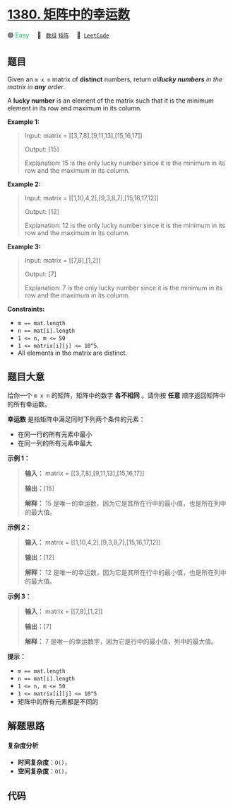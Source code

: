 # [1380. 矩阵中的幸运数](https://leetcode.com/problems/lucky-numbers-in-a-matrix)

🟢 <font color=#15bd66>Easy</font>&emsp; 🔖&ensp; [`数组`](/tag/array.md) [`矩阵`](/tag/matrix.md)&emsp; 🔗&ensp;[`LeetCode`](https://leetcode.com/problems/lucky-numbers-in-a-matrix)

## 题目

Given an `m x n` matrix of **distinct** numbers, return _all**lucky numbers**
in the matrix in **any** order_.

A **lucky number** is an element of the matrix such that it is the minimum
element in its row and maximum in its column.



**Example 1:**

> Input: matrix = [[3,7,8],[9,11,13],[15,16,17]]
> 
> Output: [15]
> 
> Explanation: 15 is the only lucky number since it is the minimum in its row and the maximum in its column.

**Example 2:**

> Input: matrix = [[1,10,4,2],[9,3,8,7],[15,16,17,12]]
> 
> Output: [12]
> 
> Explanation: 12 is the only lucky number since it is the minimum in its row and the maximum in its column.

**Example 3:**

> Input: matrix = [[7,8],[1,2]]
> 
> Output: [7]
> 
> Explanation: 7 is the only lucky number since it is the minimum in its row and the maximum in its column.

**Constraints:**

  * `m == mat.length`
  * `n == mat[i].length`
  * `1 <= n, m <= 50`
  * `1 <= matrix[i][j] <= 10^5`.
  * All elements in the matrix are distinct.


## 题目大意

给你一个 `m x n` 的矩阵，矩阵中的数字 **各不相同** 。请你按 **任意** 顺序返回矩阵中的所有幸运数。

**幸运数** 是指矩阵中满足同时下列两个条件的元素：

  * 在同一行的所有元素中最小
  * 在同一列的所有元素中最大



**示例 1：**

> 
> 
> 
> 
> 
> **输入：** matrix = [[3,7,8],[9,11,13],[15,16,17]]
> 
> **输出：**[15]
> 
> **解释：** 15 是唯一的幸运数，因为它是其所在行中的最小值，也是所在列中的最大值。
> 
> 

**示例 2：**

> 
> 
> 
> 
> 
> **输入：** matrix = [[1,10,4,2],[9,3,8,7],[15,16,17,12]]
> 
> **输出：**[12]
> 
> **解释：** 12 是唯一的幸运数，因为它是其所在行中的最小值，也是所在列中的最大值。
> 
> 

**示例 3：**

> 
> 
> 
> 
> 
> **输入：** matrix = [[7,8],[1,2]]
> 
> **输出：**[7]
> 
> **解释：** 7 是唯一的幸运数字，因为它是行中的最小值，列中的最大值。
> 
> 



**提示：**

  * `m == mat.length`
  * `n == mat[i].length`
  * `1 <= n, m <= 50`
  * `1 <= matrix[i][j] <= 10^5`
  * 矩阵中的所有元素都是不同的


## 解题思路

#### 复杂度分析

- **时间复杂度**：`O()`，
- **空间复杂度**：`O()`，

## 代码

```javascript

```